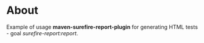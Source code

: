 # About

Example of usage **maven-surefire-report-plugin** for generating HTML tests - goal *surefire-report:report*.